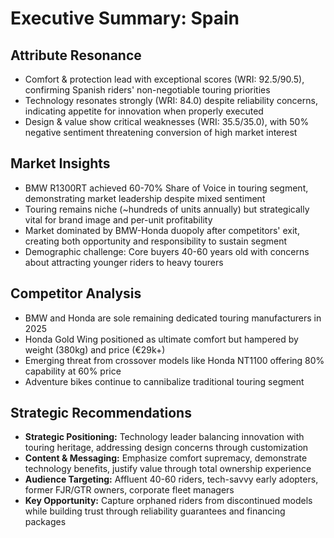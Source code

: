 # Executive Summary: Spain

## Attribute Resonance
- Comfort & protection lead with exceptional scores (WRI: 92.5/90.5), confirming Spanish riders' non-negotiable touring priorities
- Technology resonates strongly (WRI: 84.0) despite reliability concerns, indicating appetite for innovation when properly executed
- Design & value show critical weaknesses (WRI: 35.5/35.0), with 50% negative sentiment threatening conversion of high market interest

## Market Insights
- BMW R1300RT achieved 60-70% Share of Voice in touring segment, demonstrating market leadership despite mixed sentiment
- Touring remains niche (~hundreds of units annually) but strategically vital for brand image and per-unit profitability
- Market dominated by BMW-Honda duopoly after competitors' exit, creating both opportunity and responsibility to sustain segment
- Demographic challenge: Core buyers 40-60 years old with concerns about attracting younger riders to heavy tourers

## Competitor Analysis
- BMW and Honda are sole remaining dedicated touring manufacturers in 2025
- Honda Gold Wing positioned as ultimate comfort but hampered by weight (380kg) and price (€29k+)
- Emerging threat from crossover models like Honda NT1100 offering 80% capability at 60% price
- Adventure bikes continue to cannibalize traditional touring segment

## Strategic Recommendations
- **Strategic Positioning:** Technology leader balancing innovation with touring heritage, addressing design concerns through customization
- **Content & Messaging:** Emphasize comfort supremacy, demonstrate technology benefits, justify value through total ownership experience
- **Audience Targeting:** Affluent 40-60 riders, tech-savvy early adopters, former FJR/GTR owners, corporate fleet managers
- **Key Opportunity:** Capture orphaned riders from discontinued models while building trust through reliability guarantees and financing packages